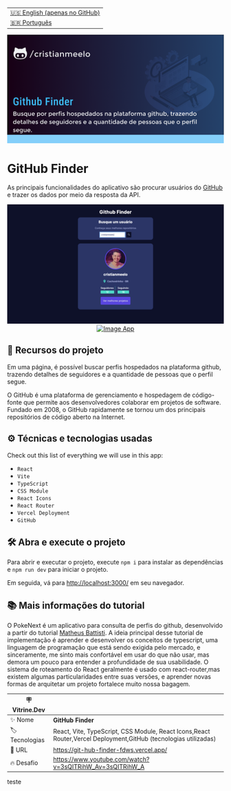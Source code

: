 <table align="right">
  <tr>
    <td>
      <a href="README-EN.md">🇺🇸 English (apenas no GitHub)</a>
    </td>
  </tr>
  <tr>
    <td>
      <a href="README.md">🇧🇷 Português</a>
    </td>
  </tr>
</table>

![](https://github.com/cristianmeelo/react-app-github-finder/blob/main/thumbnail.png?raw=true#vitrinedev)

# GitHub Finder

As principais funcionalidades do aplicativo são procurar usuários do [GitHub](https://github.com/) e trazer os dados por meio da resposta da API.

<img src="screencapture.png" alt="Image App" >
<div align="center">
<a href="https://git-hub-finder-fdws.vercel.app/">
  <img src="https://img.shields.io/badge/-confira%20aqui-lightgrey" alt="Image App" >
</a>
</div>

## 🔨 Recursos do projeto

Em uma página, é possível buscar perfis hospedados na plataforma github, trazendo detalhes de seguidores e a quantidade de pessoas que o perfil segue.

O GitHub é uma plataforma de gerenciamento e hospedagem de código-fonte que permite aos desenvolvedores colaborar em projetos de software. Fundado em 2008, o GitHub rapidamente se tornou um dos principais repositórios de código aberto na Internet.

## ⚙️ Técnicas e tecnologias usadas

Check out this list of everything we will use in this app:

- `React`
- `Vite`
- `TypeScript`
- `CSS Module`
- `React Icons`
- `React Router`
- `Vercel Deployment`
- `GitHub`

## 🛠️ Abra e execute o projeto

Para abrir e executar o projeto, execute `npm i` para instalar as dependências e `npm run dev` para iniciar o projeto.

Em seguida, vá para <a href="http://localhost:3000/">http://localhost:3000/</a> em seu navegador.

## 📚 Mais informações do tutorial

O PokeNext é um aplicativo para consulta de perfis do github, desenvolvido a partir do tutorial [Matheus Battisti](https://www.youtube.com/@MatheusBattisti). A ideia principal desse tutorial de implementação é aprender e desenvolver os conceitos de typescript, uma linguagem de programação que está sendo exigida pelo mercado, e sinceramente, me sinto mais confortável em usar do que não usar, mas demora um pouco para entender a profundidade de sua usabilidade. O sistema de roteamento do React geralmente é usado com react-router,mas existem algumas particularidades entre suas versões, e aprender novas formas de arquitetar um projeto fortalece muito nossa bagagem.

| :placard: Vitrine.Dev |                                                                                                                 |
| --------------------- | --------------------------------------------------------------------------------------------------------------- |
| :sparkles: Nome       | **GitHub Finder**                                                                                               |
| :label: Tecnologias   | React, Vite, TypeScript, CSS Module, React Icons,React Router,Vercel Deployment,GitHub (tecnologias utilizadas) |
| :rocket: URL          | https://git-hub-finder-fdws.vercel.app/                                                                         |
| :fire: Desafio        | https://www.youtube.com/watch?v=3sQITRihW_Av=3sQITRihW_A                                                        |

teste
